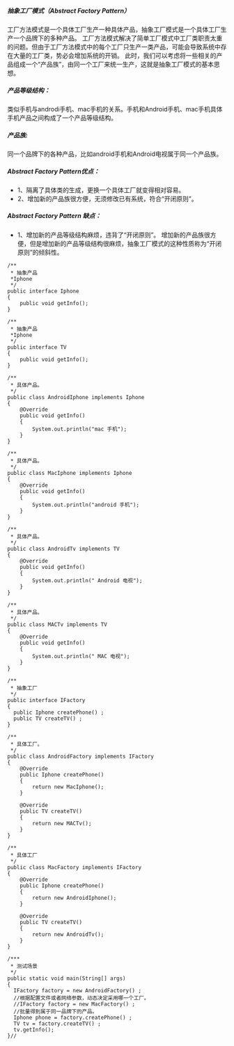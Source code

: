 ##### 抽象工厂模式（Abstract Factory Pattern）

工厂方法模式是一个具体工厂生产一种具体产品，抽象工厂模式是一个具体工厂生产一个品牌下的多种产品。
工厂方法模式解决了简单工厂模式中工厂类职责太重的问题。但由于工厂方法模式中的每个工厂只生产一类产品，可能会导致系统中存在大量的工厂类，势必会增加系统的开销。
此时，我们可以考虑将一些相关的产品组成一个“产品族”，由同一个工厂来统一生产，这就是抽象工厂模式的基本思想。

##### 产品等级结构：
类似手机与androdi手机、mac手机的关系。手机和Android手机、mac手机具体手机产品之间构成了一个产品等级结构。
##### 产品族:
同一个品牌下的各种产品，比如android手机和Android电视属于同一个产品族。




##### Abstract Factory Pattern优点：
- 1、隔离了具体类的生成，更换一个具体工厂就变得相对容易。
- 2、增加新的产品族很方便，无须修改已有系统，符合“开闭原则”。

##### Abstract Factory Pattern 缺点：
- 1、增加新的产品等级结构麻烦，违背了“开闭原则”。
增加新的产品族很方便，但是增加新的产品等级结构很麻烦，抽象工厂模式的这种性质称为“开闭原则”的倾斜性。

```
/**
 * 抽象产品
 *Iphone
 */
public interface Iphone
{
	public void getInfo();
}

```

```
/**
 * 抽象产品
 *Iphone
 */
public interface TV
{
	public void getInfo();
}
```

```
/**
 * 具体产品。
 */
public class AndroidIphone implements Iphone
{
	@Override
	public void getInfo()
	{
		System.out.println("mac 手机");
	}
}
```

```
/**
 * 具体产品。
 */
public class MacIphone implements Iphone
{
	@Override
	public void getInfo()
	{
		System.out.println("android 手机");
	}
}

```

```
/**
 * 具体产品。
 */
public class AndroidTv implements TV
{
	@Override
	public void getInfo()
	{
		System.out.println(" Android 电视");
	}
}
```

```
/**
 * 具体产品。
 */
public class MACTv implements TV
{
	@Override
	public void getInfo()
	{
		System.out.println(" MAC 电视");
	}
}
```

```
/**
 * 抽象工厂
 */
public interface IFactory
{
  public Iphone createPhone() ;
  public TV createTV() ;
}
```

```
/**
 * 具体工厂。
 */
public class AndroidFactory implements IFactory
{
	@Override
	public Iphone createPhone()
	{
		return new MacIphone();
	}

	@Override
	public TV createTV()
	{
		return new MACTv();
	}
}
```

```
/**
 * 具体工厂
 */
public class MacFactory implements IFactory
{
	@Override
	public Iphone createPhone()
	{
		return new AndroidIphone();
	}

	@Override
	public TV createTV()
	{
		return new AndroidTv();
	}
}
```

```
/***
 * 测试场景
 */
public static void main(String[] args)
{
  IFactory factory = new AndroidFactory() ;
  //根据配置文件或者网络参数，动态决定采用哪一个工厂。
  //IFactory factory = new MacFactory() ;
  //批量得到属于同一品牌下的产品。
  Iphone phone = factory.createPhone() ;
  TV tv = factory.createTV() ;
  tv.getInfo();
}//
```
